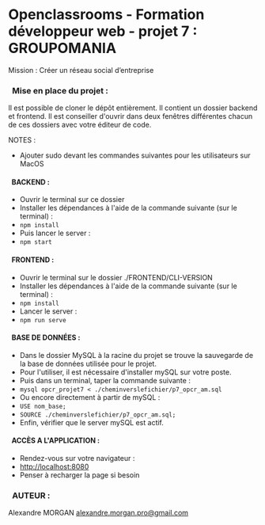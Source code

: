 # Openclassrooms - Formation développeur web - projet 7 :         GROUPOMANIA

Mission :
Créer un réseau social d’entreprise

### &nbsp; Mise en place du projet :

Il est possible de cloner le dépôt entièrement. Il contient un dossier backend et frontend.
Il est conseiller d'ouvrir dans deux fenêtres différentes chacun de ces dossiers avec votre éditeur de code.

NOTES : 
* Ajouter sudo devant les commandes suivantes pour les utilisateurs sur MacOS

#### &nbsp; BACKEND :
* Ouvrir le terminal sur ce dossier
* Installer les dépendances à l'aide de la commande suivante (sur le terminal) : 
* `npm install`
* Puis lancer le server :
* `npm start`

#### &nbsp; FRONTEND :
* Ouvrir le terminal sur le dossier ./FRONTEND/CLI-VERSION
* Installer les dépendances à l'aide de la commande suivante (sur le terminal) : 
* `npm install`
* Lancer le server :
* `npm run serve`

#### &nbsp; BASE DE DONNÉES :
* Dans le dossier MySQL à la racine du projet se trouve la sauvegarde de la base de données utilisée pour le projet.
* Pour l'utiliser, il est nécessaire d'installer mySQL sur votre poste.
* Puis dans un terminal, taper la commande suivante :
* `mysql opcr_projet7 < ./cheminverslefichier/p7_opcr_am.sql`
* Ou encore directement à partir de mySQL :
* `USE nom_base;`
* `SOURCE ./cheminverslefichier/p7_opcr_am.sql;`
* Enfin, vérifier que le server mySQL est actif.

#### &nbsp; ACCÈS A L'APPLICATION :
* Rendez-vous sur votre navigateur :
* [http://localhost:8080](http://localhost:8080)
* Penser à recharger la page si besoin


### &nbsp; AUTEUR :
Alexandre MORGAN
alexandre.morgan.pro@gmail.com